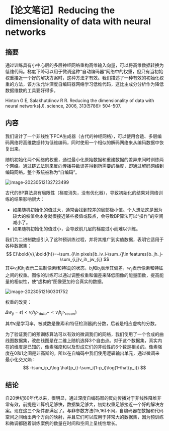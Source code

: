 # 【论文笔记】Reducing the dimensionality of data with neural networks


## 摘要

通过训练具有小中心层的多层神经网络重构高维输入向量，可以将高维数据转换为低维代码。梯度下降可以用于微调这种“自动编码器”网络中的权重，但只有当初始权重接近一个好的解决方案时，这种方法才有效。我们描述了一种有效的初始化权重的方法，该方法允许深度自编码器网络学习低维代码，这比主成分分析作为降低数据维数的工具要好得多。

Hinton G E, Salakhutdinov R R. Reducing the dimensionality of data with neural networks[J]. science, 2006, 313(5786): 504-507.

## 内容

我们设计了一个非线性下PCA生成器（古代的神经网络），可以使用合适、多层编码网络将高维数据转为低维编码，同时使用一个相似的解码网络来从编码数据中恢复出来。

随机初始化两个网络的权重，通过最小化原始数据和重建数据的差异来同时训练两个网络。通过链式法则来反向传播导数误差得到所需要的梯度，即通过解码网络到编码网络。整个系统被称为“自编码”。

![image-20230512132723499](https://cdn.jsdelivr.net/gh/Catigeart/imgHost/img/dl/image-20230512132723499.png)

古代的BP算法具有局限性（梯度消失，没有优化器），导致初始化的结果对网络训练的结果影响很大：

- 如果随机初始化的值过大，通常会找到较差的局部极小值。个人想法这是因为较大的权值会本身就很接近某些极值或鞍点，会导致BP算法可以“操作”的空间减小了。
- 如果随机初始化的值过小，会导致前几层的梯度过小而难以训练。

我们为二进制数据引入了这种预训练过程，并将其推广到实值数据，表明它适用于各种数据集：
$$
E(\bold{v},\bold{h})=-\sum_{i\in pixels}b_iv_i-\sum_{j\in features}b_jh_j-\sum_{i,j}v_ih_jw_{ij}
$$
其中$v_i$和$h_j$表示二进制像素i和特征j的状态，$b_i$和$b_j$表示其偏差，$w_{ij}$表示像素和特征之间的权重。图像的训练可以通过调整权重和偏差来降低图像的能量函数，提高能量的相似性，使“虚构的”图像更加符合真实的数据。

![image-20230512160301752](https://cdn.jsdelivr.net/gh/Catigeart/imgHost/img/dl/image-20230512160301752.png)

权重的改变：

$\Delta w_{ij}=\epsilon(<v_ih_j>_{data}-<v_ih_j>_{recon})$

其中$\epsilon$是学习率，被减数是像素i和特征检测器j的分数，后者是相应虚构的分数。

为了验证我们的预训练算法可以有效的微调我们的网络，我们使用了一个合成的曲线图数据集，改曲线图是在二维上随机选择3个自由点。对于这个数据集，真实内在的维度是已知的，像素强度和以及形成它们的非线性的6个数是相关的。像素强度在0和1之间是非高斯的，所以在自编码中我们使用逻辑输出单元，通过微调来最小化交叉熵：
$$
-\sum_ip_i\log \hat{p_i}-\sum_i(1-p_i)\log(1-\hat{p_i})
$$

## 结论

自20世纪80年代以来，很明显，通过深度自编码器的反向传播对于非线性降维非常有效，前提是计算机足够快，数据集足够大，初始权重足够接近一个好的解决方案。现在这三个条件都满足了。与非参数方法(15,16)不同，自编码器在数据和代码空间之间给出两个方向的映射，并且它们可以应用于非常大的数据集，因为预训练和微调都随着训练案例的数量在时间和空间上呈线性增长。
